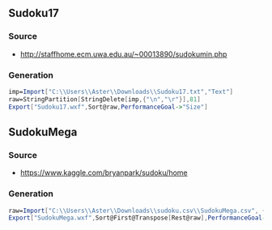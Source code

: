 ## Sudoku17
### Source

- http://staffhome.ecm.uwa.edu.au/~00013890/sudokumin.php

### Generation
```Mathematica
imp=Import["C:\\Users\\Aster\\Downloads\\Sudoku17.txt","Text"]
raw=StringPartition[StringDelete[imp,{"\n","\r"}],81]
Export["Sudoku17.wxf",Sort@raw,PerformanceGoal->"Size"]
```



## SudokuMega
### Source

- https://www.kaggle.com/bryanpark/sudoku/home

### Generation
```Mathematica
raw=Import["C:\\Users\\Aster\\Downloads\\sudoku.csv\\SudokuMega.csv", {"CSV", "RawData"}];
Export["SudokuMega.wxf",Sort@First@Transpose[Rest@raw],PerformanceGoal->"Size"]
```

